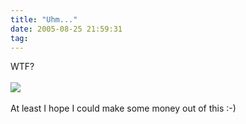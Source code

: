 ```yaml
---
title: "Uhm..."
date: 2005-08-25 21:59:31
tag: 
---
```

WTF?<br/><br/><img vspace="0" hspace="0" border="0" src="http://www.cyborgname.com/webimages/chi2-DAMOG.png"/><br/><br/>
At least I hope I could make some money out of this :-)<br/><br/><br/>
